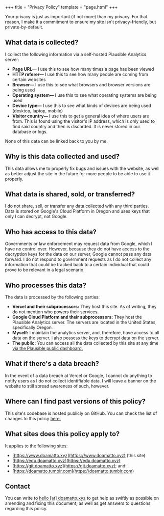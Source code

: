 +++
title = "Privacy Policy"
template = "page.html"
+++

Your privacy is just as important (if not more) than my privacy. For that reason, I make it a commitment to ensure my site isn't privacy-friendly, but private-by-default.

## What data is collected?
I collect the following information via a self-hosted Plausible Analytics server:
- **Page URL—** I use this to see how many times a page has been viewed
- **HTTP referer—** I use this to see how many people are coming from certain websites
- **Browser—** I use this to see what browsers and browser versions are being used
- **Operating system—** I use this to see what operating systems are being used
- **Device type—** I use this to see what kinds of devices are being used (desktop, laptop, mobile)
- **Visitor country—** I use this to get a general idea of where users are from. This is found using the visitor's IP address, which is only used to find said country and then is discarded. It is never stored in our database or logs.

None of this data can be linked back to you by me.

## Why is this data collected and used?
This data allows me to properly fix bugs and issues with the website, as well as better adjust the site in the future for more people to be able to use it properly.

## What data is shared, sold, or transferred?
I do not share, sell, or transfer any data collected with any third parties. Data is stored on Google's Cloud Platform in Oregon and uses keys that only I can decrypt, not Google.

## Who has access to this data?
Governments or law enforcement may request data from Google, which I have no control over. However, because they do not have access to the decryption keys for the data on our server, Google cannot pass any data forward. I do not respond to government requests as I do not collect any information that could be tracked back to a certain individual that could prove to be relevant in a legal scenario.

## Who processes this data?
The data is processed by the following parties:
- **Vercel and their subprocessors:** They host this site. As of writing, they do not mention who powers their services.
- **Google Cloud Platform and their subprocessors:** They host the Plausible Analytics server. The servers are located in the United States, specifically Oregon.
- **Myself:** I maintain the analytics server, and, therefore, have access to all data on the server. I also possess the keys to decrypt data on the server.
- **The public:** You can access all the data collected by this site at any time [via the Plausible public dashboard.](https://alpine.gcp.doamatto.xyz/doamatto.xyz)

## What if there's a data breach?
In the event of a data breach at Vercel or Google, I cannot do anything to notify users as I do not collect identifiable data. I will leave a banner on the website to still spread awareness of such, however.

## Where can I find past versions of this policy?
This site's codebase is hosted publicly on GitHub. You can check the list of changes to this policy [here.](https://github.com/doamatto/doamatto.xyz/blob/main/content/privacy.md)

## What sites does this policy apply to?
It applies to the following sites:
- [https://www.doamatto.xyz](https://www.doamatto.xyz) (this site)
- [https://edu.doamatto.xyz](https://edu.doamatto.xyz)
- [https://git.doamatto.xyz](https://git.doamatto.xyz); and:
- [https://doamatto.tumblr.com](https://doamatto.tumblr.com)

## Contact
You can write to [hello [at] doamatto.xyz](mailto:hello@doamatto.xyz) to get help as swiftly as possible on amending and fixing this document, as well as get answers to questions regarding this policy.